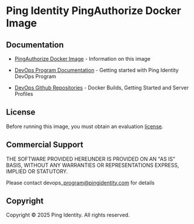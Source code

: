 # Ping Identity PingAuthorize Docker Image

## Documentation

* [PingAuthorize Docker Image](https://devops.pingidentity.com/docker-images/pingauthorize/) - Information on this image

* [DevOps Program Documentation](https://devops.pingidentity.com/) - Getting started with Ping Identity DevOps Program

* [DevOps Github Repositories](https://github.com/topics/ping-devops) - Docker Builds, Getting Started and Server Profiles

## License

Before running this image, you must obtain an evaluation [license](https://devops.pingidentity.com/how-to/devopsRegistration/).

## Commercial Support

THE SOFTWARE PROVIDED HEREUNDER IS PROVIDED ON AN "AS IS" BASIS, WITHOUT
ANY WARRANTIES OR REPRESENTATIONS EXPRESS, IMPLIED OR STATUTORY.

Please contact devops\_program@pingidentity.com for details

## Copyright

Copyright © 2025 Ping Identity. All rights reserved.

